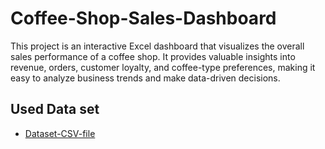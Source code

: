 # Coffee-Shop-Sales-Dashboard
This project is an interactive Excel dashboard that visualizes the overall sales performance of a coffee shop. It provides valuable insights into revenue, orders, customer loyalty, and coffee-type preferences, making it easy to analyze business trends and make data-driven decisions.

## Used Data set
- <a href= "https://github.com/AniruddhTiwari532/Coffee-Shop-Sales-Dashboard/blob/main/coffee_shop_sales.csv">Dataset-CSV-file</a>
